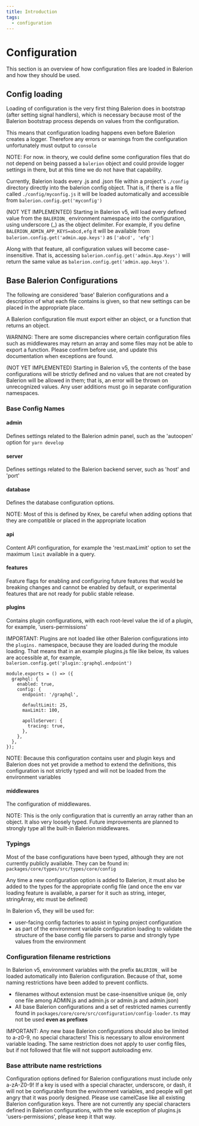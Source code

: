 ```yaml
---
title: Introduction
tags:
  - configuration
---
```


# Configuration

This section is an overview of how configuration files are loaded in Balerion and how they should be used.

## Config loading

Loading of configuration is the very first thing Balerion does in bootstrap (after setting signal handlers), which is necessary because most of the Balerion bootstrap process depends on values from the configuration.

This means that configuration loading happens even before Balerion creates a logger. Therefore any errors or warnings from the configuration unfortunately must output to `console`

NOTE: For now. in theory, we could define some configuration files that do not depend on being passed a `balerion` object and could provide logger settings in there, but at this time we do not have that capability.

Currently, Balerion loads every .js and .json file within a project's `./config` directory directly into the balerion config object. That is, if there is a file called `./config/myconfig.js` it will be loaded automatically and accessible from `balerion.config.get('myconfig')`

(NOT YET IMPLEMENTED) Starting in Balerion v5, will load every defined value from the `BALERION_` environment namespace into the configuration, using underscore (\_) as the object delimiter. For example, if you define `BALERION_ADMIN_APP_KEYS=abcd,efg` it will be available from `balerion.config.get('admin.app.keys')` as `['abcd', 'efg']`

Along with that feature, all configuration values will become case-insensitive. That is, accessing `balerion.config.get('admin.App.Keys')` will return the same value as `balerion.config.get('admin.app.keys')`.

## Base Balerion Configurations

The following are considered 'base' Balerion configurations and a description of what each file contains is given, so that new settings can be placed in the appropriate place.

A Balerion configuration file must export either an object, or a function that returns an object.

WARNING: There are some discrepancies where certain configuration files such as middlewares may return an array and some files may not be able to export a function. Please confirm before use, and update this documentation when exceptions are found.

(NOT YET IMPLEMENTED) Starting in Balerion v5, the contents of the base configurations will be strictly defined and no values that are not created by Balerion will be allowed in them; that is, an error will be thrown on unrecognized values. Any user additions must go in separate configuration namespaces.

### Base Config Names

#### admin

Defines settings related to the Balerion admin panel, such as the 'autoopen' option for `yarn develop`

#### server

Defines settings related to the Balerion backend server, such as 'host' and 'port'

#### database

Defines the database configuration options.

NOTE: Most of this is defined by Knex, be careful when adding options that they are compatible or placed in the appropriate location

#### api

Content API configuration, for example the 'rest.maxLimit' option to set the maximum `limit` available in a query.

#### features

Feature flags for enabling and configuring future features that would be breaking changes and cannot be enabled by default, or experimental features that are not ready for public stable release.

#### plugins

Contains plugin configurations, with each root-level value the id of a plugin, for example, 'users-permissions'

IMPORTANT: Plugins are not loaded like other Balerion configurations into the `plugins.` namespace, because they are loaded during the module loading.
That means that in an example plugins.js file like below, its values are accessible at, for example, `balerion.config.get('plugin::graphql.endpoint')`

```
module.exports = () => ({
  graphql: {
    enabled: true,
    config: {
      endpoint: '/graphql',

      defaultLimit: 25,
      maxLimit: 100,

      apolloServer: {
        tracing: true,
      },
    },
  },
});
```

NOTE: Because this configuration contains user and plugin keys and Balerion does not yet provide a method to extend the definitions, this configuration is not strictly typed and will not be loaded from the environment variables

#### middlewares

The configuration of middlewares.

NOTE: This is the only configuration that is currently an array rather than an object. It also very loosely typed. Future improvements are planned to strongly type all the built-in Balerion middlewares.

### Typings

Most of the base configurations have been typed, although they are not currently publicly available. They can be found in: `packages/core/types/src/types/core/config`

Any time a new configuration option is added to Balerion, it must also be added to the types for the appropriate config file (and once the env var loading feature is available, a parser for it such as string, integer, stringArray, etc must be defined)

In Balerion v5, they will be used for:

- user-facing config factories to assist in typing project configuration
- as part of the environment variable configuration loading to validate the structure of the base config file parsers to parse and strongly type values from the environment

### Configuration filename restrictions

In Balerion v5, environment variables with the prefix `BALERION_` will be loaded automatically into Balerion configuration. Because of that, some naming restrictions have been added to prevent conflicts.

- filenames without extension must be case-insensitive unique (ie, only one file among ADMIN.js and admin.js or admin.js and admin.json)
- All base Balerion configurations and a set of restricted names currently found in `packages/core/core/src/configuration/config-loader.ts` may not be used **even as prefixes**

IMPORTANT: Any new base Balerion configurations should also be limited to a-z0-9, no special characters! This is necessary to allow environment variable loading. The same restriction does not apply to user config files, but if not followed that file will not support autoloading env.

### Base attribute name restrictions

Configuration options defined for Balerion configurations must include only a-zA-Z0-9! If a key is used with a special character, underscore, or dash, it will not be configurable from the environment variables, and people will get angry that it was poorly designed. Please use camelCase like all existing Balerion configuration keys. There are not currently any special characters defined in Balerion configurations, with the sole exception of plugins.js 'users-permissions', please keep it that way.
